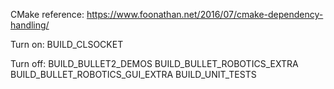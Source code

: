 CMake reference:
https://www.foonathan.net/2016/07/cmake-dependency-handling/

Turn on:
BUILD_CLSOCKET

Turn off:
BUILD_BULLET2_DEMOS
BUILD_BULLET_ROBOTICS_EXTRA
BUILD_BULLET_ROBOTICS_GUI_EXTRA
BUILD_UNIT_TESTS